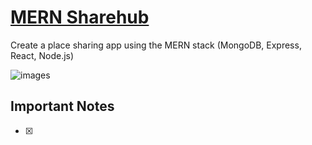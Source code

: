 # [MERN Sharehub](https://www.udemy.com/course/react-nodejs-express-mongodb-the-mern-fullstack-guide/)

Create a place sharing app using the MERN stack (MongoDB, Express, React, Node.js)

![images](https://github.com/nuhptr/mern-share-place/assets/50306963/85740533-070f-475d-bb09-fdf504dd6d60)

## Important Notes

-  [x]
